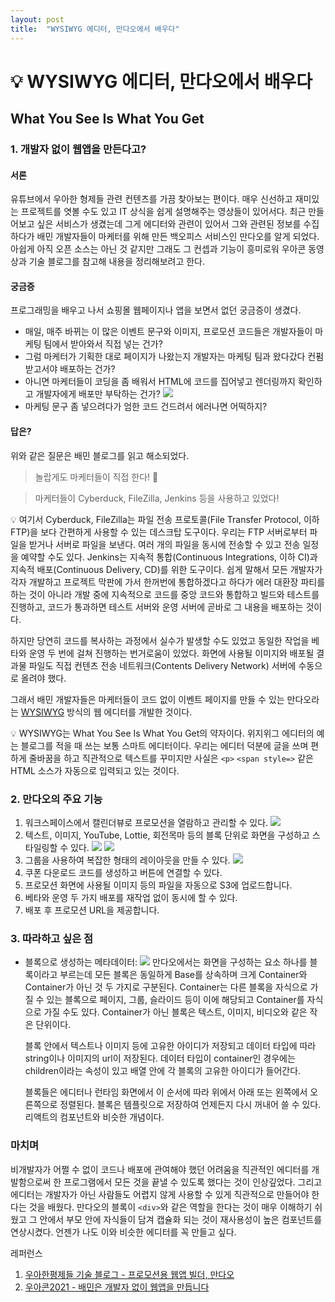 ```yaml
---
layout: post
title:  "WYSIWYG 에디터, 만다오에서 배우다"
---
```


# 💡 WYSIWYG 에디터, 만다오에서 배우다

## What You See Is What You Get

### 1. 개발자 없이 웹앱을 만든다고?

#### 서론
유튜브에서 우아한 형제들 관련 컨텐츠를 가끔 찾아보는 편이다. 매우 신선하고 재미있는 프로젝트를 엿볼 수도 있고 IT 상식을 쉽게 설명해주는 영상들이 있어서다. 최근 만들어보고 싶은 서비스가 생겼는데 그게 에디터와 관련이 있어서 그와 관련된 정보를 수집하다가 배민 개발자들이 마케터를 위해 만든 백오피스 서비스인 만다오를 알게 되었다. 아쉽게 아직 오픈 소스는 아닌 것 같지만 그래도 그 컨셉과 기능이 흥미로워 우아콘 동영상과 기술 블로그를 참고해 내용을 정리해보려고 한다. 

#### 궁금증

프로그래밍을 배우고 나서 쇼핑몰 웹페이지나 앱을 보면서 없던 궁금증이 생겼다. 
- 매일, 매주 바뀌는 이 많은 이벤트 문구와 이미지, 프로모션 코드들은 개발자들이 마케팅 팀에서 받아와서 직접 넣는 건가? 
- 그럼 마케터가 기획한 대로 페이지가 나왔는지 개발자는 마케팅 팀과 왔다갔다 컨펌 받고서야 배포하는 건가?
- 아니면 마케터들이 코딩을 좀 배워서 HTML에 코드를 집어넣고 렌더링까지 확인하고 개발자에게 배포만 부탁하는 건가? 
  ![](images/mandao_html.png)
- 마케팅 문구 좀 넣으려다가 엄한 코드 건드려서 에러나면 어떡하지? 


#### 답은?

위와 같은 질문은 배민 블로그를 읽고 해소되었다. 
>놀랍게도 마케터들이 직접 한다! 👀

>마케터들이 Cyberduck, FileZilla, Jenkins 등을 사용하고 있었다!

💡 여기서 Cyberduck, FileZilla는 파일 전송 프로토콜(File Transfer Protocol, 이하 FTP)을 보다 간편하게 사용할 수 있는 데스크탑 도구이다. 우리는 FTP 서버로부터 파일을 받거나 서버로 파일을 보낸다. 여러 개의 파일을 동시에 전송할 수 있고 전송 일정을 예약할 수도 있다. 
Jenkins는 지속적 통합(Continuous Integrations, 이하 CI)과 지속적 배포(Continuous Delivery, CD)를 위한 도구이다. 쉽게 말해서 모든 개발자가 각자 개발하고 프로젝트 막판에 가서 한꺼번에 통합하겠다고 하다가 에러 대환장 파티를 하는 것이 아니라 개발 중에 지속적으로 코드를 중앙 코드와 통합하고 빌드와 테스트를 진행하고, 코드가 통과하면 테스트 서버와 운영 서버에 곧바로 그 내용을 배포하는 것이다. 


하지만 당연히 코드를 복사하는 과정에서 실수가 발생할 수도 있었고 동일한 작업을 베타와 운영 두 번에 걸쳐 진행하는 번거로움이 있었다. 화면에 사용될 이미지와 배포될 결과물 파일도 직접 컨텐츠 전송 네트워크(Contents Delivery Network) 서버에 수동으로 올려야 했다. 

그래서 배민 개발자들은 마케터들이 코드 없이 이벤트 페이지를 만들 수 있는 만다오라는 [WYSIWYG](https://m.blog.naver.com/PostView.naver?isHttpsRedirect=true&blogId=mong9editor&logNo=221503735490) 방식의 웹 에디터를 개발한 것이다. 

💡 WYSIWYG는 What You See Is What You Get의 약자이다. 위지위그 에디터의 예는 블로그를 적을 때 쓰는 보통 스마트 에디터이다. 우리는 에디터 덕분에 글을 쓰며 편하게 줄바꿈을 하고 직관적으로 텍스트를 꾸미지만 사실은 `<p>` `<span style=>` 같은 HTML 소스가 자동으로 입력되고 있는 것이다.




### 2. 만다오의 주요 기능


1. 워크스페이스에서 캘린더뷰로 프로모션을 열람하고 관리할 수 있다.
   ![](images/mandao_calendar.png)
2. 텍스트, 이미지, YouTube, Lottie, 회전목마 등의 블록 단위로 화면을 구성하고 스타일링할 수 있다.
   ![](images/mandao_block.png)
   ![](images/mandao_stack.png)
3. 그룹을 사용하여 복잡한 형태의 레이아웃을 만들 수 있다.
   ![](images/mandao_group.png)
4. 쿠폰 다운로드 코드를 생성하고 버튼에 연결할 수 있다.
5. 프로모션 화면에 사용될 이미지 등의 파일을 자동으로 S3에 업로드합니다.
6. 베타와 운영 두 가지 배포를 재작업 없이 동시에 할 수 있다.
7. 배포 후 프로모션 URL을 제공합니다.


### 3. 따라하고 싶은 점

- 블록으로 생성하는 메타데이터: 
  ![](images/mandao_container.png)
  만다오에서는 화면을 구성하는 요소 하나를 블록이라고 부르는데 모든 블록은 동일하게 Base를 상속하며 크게 Container와 Container가 아닌 것 두 가지로 구분된다. Container는 다른 블록을 자식으로 가질 수 있는 블록으로 페이지, 그룹, 슬라이드 등이 이에 해당되고 Container를 자식으로 가질 수도 있다. Container가 아닌 블록은 텍스트, 이미지, 비디오와 같은 작은 단위이다. 

  블록 안에서 텍스트나 이미지 등에 고유한 아이디가 저장되고 데이터 타입에 따라 string이나 이미지의 url이 저장된다. 데이터 타입이 container인 경우에는 children이라는 속성이 있고 배열 안에 각 블록의 고유한 아이디가 들어간다. 

  블록들은 에디터나 런타임 화면에서 이 순서에 따라 위에서 아래 또는 왼쪽에서 오른쪽으로 정렬된다. 블록은 템플릿으로 저장하여 언제든지 다시 꺼내어 쓸 수 있다. 리액트의 컴포넌트와 비슷한 개념이다. 

### 마치며

비개발자가 어쩔 수 없이 코드나 배포에 관여해야 했던 어려움을 직관적인 에디터를 개발함으로써 한 프로그램에서 모든 것을 끝낼 수 있도록 했다는 것이 인상깊었다. 그리고 에디터는 개발자가 아닌 사람들도 어렵지 않게 사용할 수 있게 직관적으로 만들어야 한다는 것을 배웠다. 만다오의 블록이 `<div>`와 같은 역할을 한다는 것이 매우 이해하기 쉬웠고 그 안에서 부모 안에 자식들이 담겨 캡슐화 되는 것이 재사용성이 높은 컴포넌트를 연상시켰다. 언젠가 나도 이와 비슷한 에디터를 꼭 만들고 싶다.


레퍼런스
1. [우아한평제들 기술 블로그 - 프로모션용 웹앱 빌더, 만다오](https://techblog.woowahan.com/2719/)
2. [우아콘2021 - 배민은 개발자 없이 웹앱을 만듭니다](https://www.youtube.com/watch?v=BiLa7i81BcU&t=50s&ab_channel=%EC%9A%B0%EC%95%84%ED%95%9CTech)